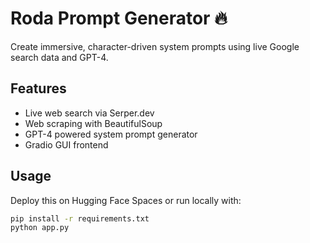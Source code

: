 # Roda Prompt Generator 🔥

Create immersive, character-driven system prompts using live Google search data and GPT-4.

## Features
- Live web search via Serper.dev
- Web scraping with BeautifulSoup
- GPT-4 powered system prompt generator
- Gradio GUI frontend

## Usage
Deploy this on Hugging Face Spaces or run locally with:

```bash
pip install -r requirements.txt
python app.py
```